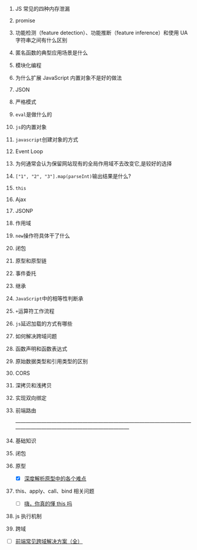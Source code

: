 1. JS 常见的四种内存泄漏
2. promise
3. 功能检测（feature detection）、功能推断（feature inference）和使用 UA 字符串之间有什么区别
4. 匿名函数的典型应用场景是什么
5. 模块化编程
6. 为什么扩展 JavaScript 内置对象不是好的做法
7. JSON
8. 严格模式
9. `eval`是做什么的
10. `js`的内置对象
11. `javascript`创建对象的方式
12. Event Loop
13. 为何通常会认为保留网站现有的全局作用域不去改变它,是较好的选择
14. `["1", "2", "3"].map(parseInt)`输出结果是什么?
15. `this`
16. Ajax
17. JSONP
18. 作用域
19. `new`操作符具体干了什么
20. 闭包
21. 原型和原型链
22. 事件委托
23. 继承
24. `JavaScript`中的相等性判断承
25. `+`运算符工作流程
26. `js`延迟加载的方式有哪些
27. 如何解决跨域问题
28. 函数声明和函数表达式
29. 原始数据类型和引用类型的区别
30. CORS
31. 深拷贝和浅拷贝
32. 实现双向绑定
33. 前端路由

    ————————————————————————————————————————————————————————

34. 基础知识

35. 闭包

36. 原型

    - [x] [深度解析原型中的各个难点](https://juejin.cn/post/6844903575974313992)

37. this、apply、call、bind 相关问题

    - [ ] [嗨，你真的懂 this 吗](https://github.com/YvetteLau/Blog/issues/6)

38. js 执行机制

39. 跨域

- [ ] [前端常见跨域解决方案（全）](https://segmentfault.com/a/1190000011145364)
